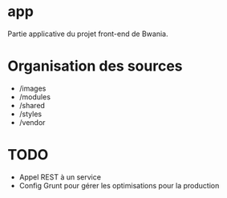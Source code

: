# app
Partie applicative du projet front-end de Bwania.

# Organisation des sources

* /images
* /modules
* /shared
* /styles
* /vendor

# TODO

* Appel REST à un service
* Config Grunt pour gérer les optimisations pour la production 